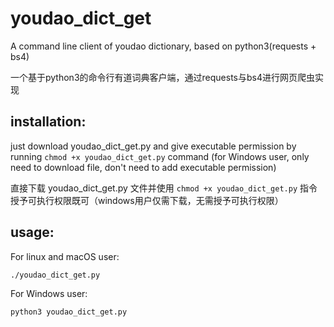 # youdao_dict_get

A command line client of youdao dictionary, based on python3(requests + bs4)

一个基于python3的命令行有道词典客户端，通过requests与bs4进行网页爬虫实现

## installation:

just download youdao_dict_get.py and give executable permission by running `chmod +x youdao_dict_get.py` command (for Windows user, only need to download file, don't need to add executable permission)

直接下载 youdao_dict_get.py 文件并使用 `chmod +x youdao_dict_get.py` 指令授予可执行权限既可（windows用户仅需下载，无需授予可执行权限）

## usage:

For linux and macOS user:

```bash
./youdao_dict_get.py
```

For Windows user:

```bash
python3 youdao_dict_get.py
```

